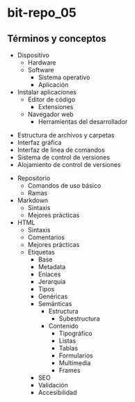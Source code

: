 # bit-repo_05

## Términos y conceptos
* Dispositivo
  - Hardware
  * Software
    - Sistema operativo
    - Aplicación
* Instalar aplicaciones
  * Editor de código
    - Extensiones
  * Navegador web
    - Herramientas del desarrollador
- Estructura de archivos y carpetas
- Interfaz gráfica
- Interfaz de línea de comandos
- Sistema de control de versiones
- Alojamiento de control de versiones
* Repositorio
  - Comandos de uso básico
  - Ramas
* Markdown
  - Sintaxis
  - Mejores prácticas
* HTML
  - Sintaxis
  - Comentarios
  - Mejores prácticas
  * Etiquetas
    - Base
    - Metadata
    - Enlaces
    - Jerarquía
    - Tipos
    - Genéricas
    * Semánticas
      * Estructura
        - Subestructura
      * Contenido
        - Tipográfico
        - Listas
        - Tablas
        - Formularios
        - Multimedia
        - Frames
    - SEO
    - Validación
    - Accesibilidad

